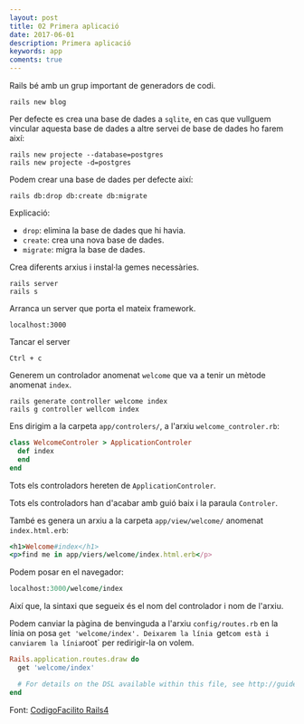 ```yaml
---
layout: post
title: 02 Primera aplicació
date: 2017-06-01
description: Primera aplicació
keywords: app
coments: true
---
```


Rails bé amb un grup important de generadors de codi.

    rails new blog

Per defecte es crea una base de dades a `sqlite`, en cas que vullguem vincular aquesta base de dades a altre servei de base de dades ho farem així:

    rails new projecte --database=postgres
    rails new projecte -d=postgres

Podem crear una base de dades per defecte així:

    rails db:drop db:create db:migrate

Explicació:

- `drop`: elimina la base de dades que hi havia.
- `create`: crea una nova base de dades.
- `migrate`: migra la base de dades.

Crea diferents arxius i instal·la gemes necessàries.

    rails server
    rails s

Arranca un server que porta el mateix framework.

    localhost:3000

Tancar el server

    Ctrl + c

Generem un controlador anomenat `welcome` que va a tenir un mètode anomenat `index`.

    rails generate controller welcome index
    rails g controller wellcom index

Ens dirigim a la carpeta `app/controlers/`, a l'arxiu `welcome_controler.rb`:

```ruby
class WelcomeControler > ApplicationControler
  def index
  end
end
```
Tots els controladors hereten de `ApplicationControler`.

Tots els controladors han d'acabar amb guió baix i la paraula `Controler`.

També es genera un arxiu a la carpeta `app/view/welcome/` anomenat `index.html.erb`:

```ruby
<h1>Welcome#index</h1>
<p>find me in app/viers/welcome/index.html.erb</p>
```
Podem posar en el navegador:

```ruby
localhost:3000/welcome/index
```

Així que, la sintaxi que segueix és el nom del controlador i nom de l'arxiu.

Podem canviar la pàgina de benvinguda a l'arxiu `config/routes.rb` en la línia on posa `get 'welcome/index'. Deixarem la línia `get` com està i canviarem la línia `root` per redirigir-la on volem.

```ruby
Rails.application.routes.draw do
  get 'welcome/index'

  # For details on the DSL available within this file, see http://guides.rubyonrails.org/routing.html
end
```


Font: [CodigoFacilito Rails4](http://codigofacilito.com/videos/curso_de_ruby_on_rails_desde_cero_primer_aplicacion)



